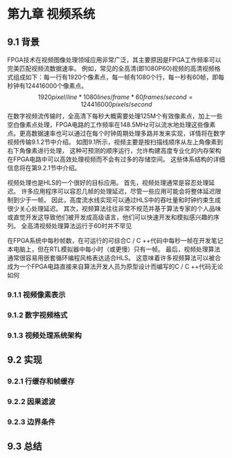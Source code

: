 # 第九章 视频系统

## 9.1 背景

FPGA技术在视频图像处理领域应用非常广泛，其主要原因是FPGA工作频率可以完美匹配视频流数据速率。
例如，常见的全高清(即1080P60)视频的高清视频格式组成如下：每一行有1920个像素点，每一帧有1080个行，每一秒有60帧，即每秒钟有124416000个像素点。
$$
1920 pixel/line *  1080 lines/frame *  60 frames/second = 124416000 pixels/second
$$
在数字视频流传输时，全高清下每秒大概需要处理125M个有效像素点，加上一些空白像素点处理，FPGA电路的工作频率在148.5MHz可以流水地处理这些像素点。更高数据速率也可以通过在每个时钟周期处理多路并发来实现，详情将在数字视频传输9.1.2节中介绍。 如图9.1所示，视频主要是按扫描线顺序从左上角像素到右下角像素进行处理， 这种可预测的顺序运行，允许构建高度专业化的内存架构在FPGA电路中可以高效处理视频而不会有过多的存储空间。 这些体系结构的详细信息将在第9.2.1节中介绍。



视频处理也是HLS的一个很好的目标应用。 首先，视频处理通常是容忍处理延迟。 许多应用程序可以容忍几帧的处理延迟，尽管一些应用可能会将整体延迟限制到少于一帧。 因此，高度流水线实现可以通过HLS中的吞吐量和时钟约束生成很少关心处理延迟。 其次，视频算法往往非常不规范并基于算法专家的个人品味或直觉开发这导致他们被开发成高级语言，他们可以快速开发和模拟感兴趣的序列。 全高清视频处理算法运行于60时并不罕见



在FPGA系统中每秒帧数，在可运行的可综合C / C ++代码中每秒一帧在开发笔记本电脑上，但在RTL模拟器中每小时（或更慢）只有一帧。 最后，视频处理算法通常很容易用嵌套循环编程风格表达适合HLS。 这意味着许多视频算法可以被合成为一个FPGA电路直接来自算法开发人员为原型设计而编写的C / C ++代码无论如何

### 9.1.1 视频像素表示

### 9.1.2 数字视频格式

### 9.1.3 视频处理系统架构

## 9.2 实现

### 9.2.1 行缓存和帧缓存

### 9.2.2 因果滤波

### 9.2.3 边界条件

## 9.3 总结
